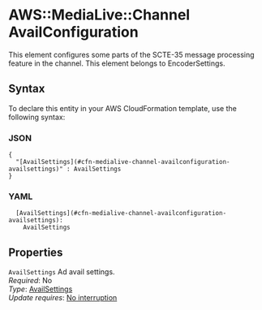 # AWS::MediaLive::Channel AvailConfiguration<a name="aws-properties-medialive-channel-availconfiguration"></a>

This element configures some parts of the SCTE\-35 message processing feature in the channel\. This element belongs to EncoderSettings\.

## Syntax<a name="aws-properties-medialive-channel-availconfiguration-syntax"></a>

To declare this entity in your AWS CloudFormation template, use the following syntax:

### JSON<a name="aws-properties-medialive-channel-availconfiguration-syntax.json"></a>

```
{
  "[AvailSettings](#cfn-medialive-channel-availconfiguration-availsettings)" : AvailSettings
}
```

### YAML<a name="aws-properties-medialive-channel-availconfiguration-syntax.yaml"></a>

```
  [AvailSettings](#cfn-medialive-channel-availconfiguration-availsettings): 
    AvailSettings
```

## Properties<a name="aws-properties-medialive-channel-availconfiguration-properties"></a>

`AvailSettings`  <a name="cfn-medialive-channel-availconfiguration-availsettings"></a>
Ad avail settings\.  
*Required*: No  
*Type*: [AvailSettings](aws-properties-medialive-channel-availsettings.md)  
*Update requires*: [No interruption](https://docs.aws.amazon.com/AWSCloudFormation/latest/UserGuide/using-cfn-updating-stacks-update-behaviors.html#update-no-interrupt)